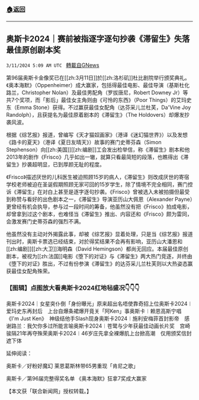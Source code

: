 ###  [:house:返回](README.md)
---


## 奥斯卡2024｜赛前被指逐字逐句抄袭《滞留生》失落最佳原创剧本奖
`3/11/2024 5:09 AM UTC ` [轉載自GNews](https://gnews.org/articles/2383251)

第96届奥斯卡金像奖已在[[zh:3月11日]]於[[zh:洛杉矶]]杜比剧院举行颁奖典礼。《奥本海默》（Oppenheimer）成大赢家，包括得最佳电影、最佳导演（基斯杜化路兰，Christopher Nolan）及最佳男配角（罗拔唐尼，Robert Downey Jr）等共7个奖项，而「影后」最佳女主角则由《可怜的东西》（Poor Things）的艾玛史东（Emma Stone）获得。不过赢获最佳女配角（达芬采儿兰杜芙，Da&#x27;Vine Joy Randolph），且获提名为最佳原着剧本的《滞留生》（The Holdovers）却爆发抄袭风波。

根据《综艺报》报道，曾编写《天才猫奴画家》（港译《迷幻猫世界》）以及发想《路卡的夏天》（港译《夏日友晴天》）故事的赛门史蒂芬森（Simon Stephenson）向[[zh:美国]][[zh:编剧]]工会发出检举信，称《滞留生》剧本和他2013年的剧作《Frisco》几乎如出一辙，就算只看最简短的段落，也瞧得出《滞留生》抄袭超明显，已到厚颜无耻的程度。

《Frisco》描述厌世的儿科医生被迫照顾15岁的病人，《滞留生》则改成厌世的寄宿学校老师被迫在圣诞假期照顾无家可回的15岁学生，除了情境不完全相同，赛门控诉《滞留生」在对白上甚至是逐字逐句抄袭。《Frisco》曾被选入未被拍摄但最受到称赞与看好的出色剧本之一，《滞留生》导演亚历山大佩恩（Alexander Payne）更曾经有机会执导，参与过一段时间的筹备，他虽然没有把《Frisco》拍成电影，却曾拿到过这个剧本，也难怪当《滞留生》推出、内容还和《Frisco》颇为雷同，会激发赛门史蒂芬森的强烈不满。

他虽然没有主动对外揭露此事，却被《综艺报》显着处理，只是当《综艺报》报道刊出时，奥斯卡票选已经结束，对於得奖结果不会再有影响，亚历山大潘恩和[[zh:编剧]][[zh:大卫]]海明森（David Hemingson）都尚无回应。本届最佳原创剧本，被视为[[zh:法国]]电影《堕下的对证》与《滞留生》两大热门竞逐，并终由《堕下的对证》胜出，不过有份参演《滞留生》的达芬采儿兰杜芙则以大热姿态赢获最佳女配角殊荣。

### 【图辑】点图放大看奥斯卡2024红地毡盛况👇👇👇

奥斯卡2024｜女星突仆倒「身份曝光」原来超出名唔使靠奇招上位奥斯卡2024︱爱玛史东再封后　上台自爆条裙爆开竟关「阿Ken」事奥斯卡︱赖恩高斯宁唱《I&#x27;m Just Ken》　神级结他手Slash现身奥斯卡2024︱施利安梅菲首封影帝　感谢路兰︰我欠你多过所能言喻奥斯卡2024︱苍鹭与少年获最佳动画长片奖　宫崎骏隔21年再夺殊荣奥斯卡2024︱46岁庄先拿全裸爆肌上台掀高潮　仅用颁奖信封遮下体

延伸阅读：

奥斯卡／好粉好魔幻 莱恩葛斯林带65男重现「肯尼之歌」

奥斯卡／第96届完整得奖名单 《奥本海默》狂拿7奖成大赢家

【本文获「联合新闻网」授权转载。】
